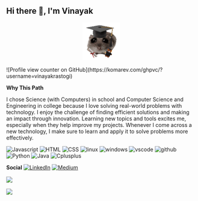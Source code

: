 ## Hi there 👋, I'm Vinayak

<!-- <img height="200" src="https://media.tenor.com/KXwh0N56n7UAAAAi/hampter-sad.gif"> -->
<!-- <img height="100" src="https://media.tenor.com/pvtgH84akfAAAAAi/shiba-inu-doggo.gif"> -->
<p align="center">
  <img height="100" src="main1.png">
</p>
![Profile view counter on GitHub](https://komarev.com/ghpvc/?username=vinayakrastogi)

**Why This Path**

I chose Science (with Computers) in school and Computer Science and Engineering in college because I love solving real-world problems with technology. I enjoy the challenge of finding efficient solutions and making an impact through innovation. Learning new topics and tools excites me, especially when they help improve my projects. Whenever I come across a new technology, I make sure to learn and apply it to solve problems more effectively.

![Javascript](https://img.shields.io/badge/JavaScript-F7DF1E?style=for-the-badge&logo=JavaScript&logoColor=white) ![HTML](https://img.shields.io/badge/HTML5-E34F26?style=for-the-badge&logo=html5&logoColor=white) ![CSS](https://img.shields.io/badge/CSS3-1572B6?style=for-the-badge&logo=css3&logoColor=white) ![linux](https://img.shields.io/badge/Linux-FCC624?style=for-the-badge&logo=linux&logoColor=black) ![windows](https://img.shields.io/badge/Windows-0078D6?style=for-the-badge&logo=windows&logoColor=white) ![vscode](https://img.shields.io/badge/VS_Code-2E7EB0?style=for-the-badge&logo=Visual-Studio-Code&logoColor=white) ![github](https://img.shields.io/badge/GitHub-100000?style=for-the-badge&logo=git&logoColor=white) ![Python](https://img.shields.io/badge/python-3670A0?style=for-the-badge&logo=python&logoColor=ffdd54) ![Java](https://img.shields.io/badge/Java-ED8B00?style=for-the-badge&logo=openjdk&logoColor=white) ![Cplusplus](https://img.shields.io/badge/C++-00599C?style=flat-square&logo=C%2B%2B&logoColor=white)

**Social**
[![LinkedIn](https://custom-icon-badges.demolab.com/badge/LinkedIn-0A66C2?logo=linkedin-white&logoColor=fff)](https://www.linkedin.com/in/vinayak-rastogi-9ab5a626a/) [![Medium](https://img.shields.io/badge/Medium-%23000000.svg?logo=medium&logoColor=white)](https://medium.com/@rastogivinayak2004)



<p>
  <img height="200" align="center" src="https://github-readme-stats.vercel.app/api/top-langs/?username=vinayakrastogi&theme=transparent&layout=compact&langs_count=16" />
</p>



<p>
  <img align="center" src="https://github-readme-stats.vercel.app/api?username=vinayakrastogi&theme=transparent&show_icons=true&text_color=D93A7C" />
</p>


<!--
**vinayakrastogi/vinayakrastogi** is a ✨ _special_ ✨ repository because its `README.md` (this file) appears on your GitHub profile.

Here are some ideas to get you started:

- 🔭 I’m currently working on ...
- 🌱 I’m currently learning ...
- 👯 I’m looking to collaborate on ...
- 🤔 I’m looking for help with ...
- 💬 Ask me about ...
- 📫 How to reach me: ...
- 😄 Pronouns: ...
- ⚡ Fun fact: ...
-->
